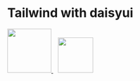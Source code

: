 # Tailwind with daisyui

<a href='https://tailwindcss.com/'>
<img  src="https://tailwindcss.com/_next/static/media/tailwindcss-mark.79614a5f61617ba49a0891494521226b.svg" width="100">
</a>&ensp;
<a href="https://daisyui.com/">
<img  src="https://raw.githubusercontent.com/saadeghi/daisyui/master/src/docs/static/favicon.ico" width="80">
</a>

